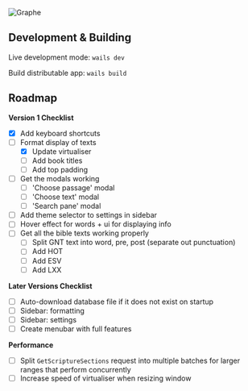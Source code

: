 ![Graphe](https://raw.githubusercontent.com/gabrielaravena32/graphe-app/main/build/banner.png)
<br />

## Development & Building

Live development mode: `wails dev`

Build distributable app: `wails build`

## Roadmap

**Version 1 Checklist**

- [x] Add keyboard shortcuts
- [ ] Format display of texts
  - [x] Update virtualiser
  - [ ] Add book titles
  - [ ] Add top padding
- [ ] Get the modals working
  - [ ] 'Choose passage' modal
  - [ ] 'Choose text' modal
  - [ ] 'Search pane' modal
- [ ] Add theme selector to settings in sidebar
- [ ] Hover effect for words + ui for displaying info
- [ ] Get all the bible texts working properly
  - [ ] Split GNT text into word, pre, post (separate out punctuation)
  - [ ] Add HOT
  - [ ] Add ESV
  - [ ] Add LXX

**Later Versions Checklist**

- [ ] Auto-download database file if it does not exist on startup
- [ ] Sidebar: formatting
- [ ] Sidebar: settings
- [ ] Create menubar with full features

**Performance**

- [ ] Split `GetScriptureSections` request into multiple batches for larger ranges that perform concurrently
- [ ] Increase speed of virtualiser when resizing window
